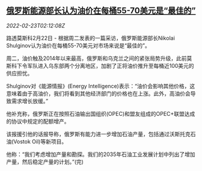 <!--1645583463000-->
[俄罗斯能源部长认为油价在每桶55-70美元是“最佳的”](https://cn.reuters.com/article/russia-energy-minister-oil-prices-0222-t-idCNKBS2KS04I)
------

<div><i>2022-02-23T02:12:08Z</i></div><p>路透莫斯科2月22日 - 根据周二发表的一篇采访，俄罗斯能源部长Nikolai Shulginov认为油价在每桶55-70美元对市场来说是“最佳的”。</p><p>周二，油价触及2014年以来最高，俄罗斯和乌克兰之间的紧张局势升级，此前莫斯科下令军队进入乌东部两个分离地区，加剧了正将油价推升至每桶近100美元的供应担忧。</p><p>Shulginov对《能源情报》(Energy Intelligence)表示：“油价会影响其他价格，这意味着由于高油价，我们将看到其他经济部门的价格也在上涨。此外，高油价会导致需求增长放缓。”</p><p>他补充称，俄罗斯正在按照石油输出国组织(OPEC)和盟友组成的OPEC+联盟达成的协议中规定的配额增产。</p><p>该报援引他的话报导称，俄罗斯有能力进一步增加石油产量，包括通过沃斯托克石油(Vostok Oil)等新项目。</p><p>他称：“我们考虑增加产量和勘探。我们的2035年石油工业发展计划中列出了增加产量，然后稳定产量的计划。”(完)</p>
